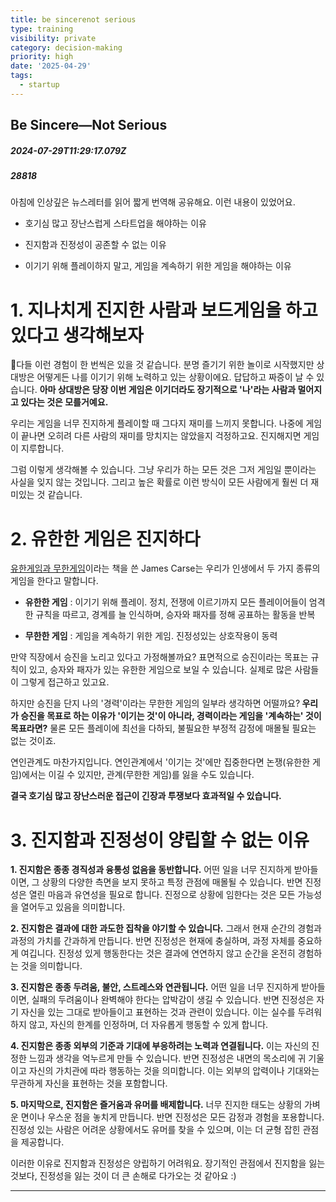 ```yaml
---
title: be sincerenot serious
type: training
visibility: private
category: decision-making
priority: high
date: '2025-04-29'
tags:
  - startup
---
```

## Be Sincere—Not Serious
##### 2024-07-29T11:29:17.079Z
##### 28818

<p>아침에 인상깊은 뉴스레터를 읽어 짧게 번역해 공유해요. 이런 내용이 있었어요.</p><ul class="list-disc"><li><p>호기심 많고 장난스럽게 스타트업을 해야하는 이유</p></li><li><p>진지함과 진정성이 공존할 수 없는 이유</p></li><li><p>이기기 위해 플레이하지 말고, 게임을 계속하기 위한 게임을 해야하는 이유</p></li></ul><h1></h1><h1>1. 지나치게 진지한 사람과 보드게임을 하고 있다고 생각해보자</h1><p>다들 이런 경험이 한 번씩은 있을 것 같습니다. 분명 즐기기 위한 놀이로 시작했지만 상대방은 어떻게든 나를 이기기 위해 노력하고 있는 상황이에요. 답답하고 짜증이 날 수 있습니다. <strong>아마 상대방은 당장 이번 게임은 이기더라도 장기적으로 '나'라는 사람과 멀어지고 있다는 것은 모를거예요.</strong></p><p></p><p>우리는 게임을 너무 진지하게 플레이할 때 그다지 재미를 느끼지 못합니다. 나중에 게임이 끝나면 오히려 다른 사람의 재미를 망치지는 않았을지 걱정하고요. 진지해지면 게임이 지루합니다.</p><p></p><p>그럼 이렇게 생각해볼 수 있습니다. 그냥 우리가 하는 모든 것은 그저 게임일 뿐이라는 사실을 잊지 않는 것입니다. 그리고 높은 확률로 이런 방식이 모든 사람에게 훨씬 더 재미있는 것 같습니다.</p><p></p><p></p><p></p><h1>2. 유한한 게임은 진지하다</h1><p><a target="_blank" rel="noopener noreferrer nofollow" class="text-blue-500 hover:text-blue-300 no-underline text-blue-500 hover:text-blue-300 no-underline text-blue-500 hover:text-blue-300 no-underline" href="https://product.kyobobook.co.kr/detail/S000001934280">유한게임과 무한게임</a>이라는 책을 쓴 James Carse는 우리가 인생에서 두 가지 종류의 게임을 한다고 말합니다.</p><ul class="list-disc"><li><p><strong>유한한 게임</strong> : 이기기 위해 플레이. 정치, 전쟁에 이르기까지 모든 플레이어들이 엄격한 규칙을 따르고, 경계를 늘 인식하며, 승자와 패자를 정해 공표하는 활동을 반복</p></li><li><p><strong>무한한 게임</strong> : 게임을 계속하기 위한 게임. 진정성있는 상호작용이 동력</p></li></ul><p></p><p>만약 직장에서 승진을 노리고 있다고 가정해볼까요? 표면적으로 승진이라는 목표는 규칙이 있고, 승자와 패자가 있는 유한한 게임으로 보일 수 있습니다. 실제로 많은 사람들이 그렇게 접근하고 있고요.</p><p></p><p>하지만 승진을 단지 나의 '경력'이라는 무한한 게임의 일부라 생각하면 어떨까요?<strong> 우리가 승진을 목표로 하는 이유가 '이기는 것'이 아니라, 경력이라는 게임을 '계속하는' 것이 목표라면?</strong> 물론 모든 플레이에 최선을 다하되, 불필요한 부정적 감정에 매몰될 필요는 없는 것이죠.</p><p></p><p>연인관계도 마찬가지입니다. 연인관계에서 '이기는 것'에만 집중한다면 논쟁(유한한 게임)에서는 이길 수 있지만, 관계(무한한 게임)를 잃을 수도 있습니다.</p><p></p><p><strong>결국 호기심 많고 장난스러운 접근이 긴장과 투쟁보다 효과적일 수 있습니다.</strong></p><p></p><p></p><p></p><h1>3. 진지함과 진정성이 양립할 수 없는 이유</h1><p><strong>1. 진지함은 종종 경직성과 융통성 없음을 동반합니다.</strong> 어떤 일을 너무 진지하게 받아들이면, 그 상황의 다양한 측면을 보지 못하고 특정 관점에 매몰될 수 있습니다. 반면 진정성은 열린 마음과 유연성을 필요로 합니다. 진정으로 상황에 임한다는 것은 모든 가능성을 열어두고 있음을 의미합니다.</p><p></p><p><strong>2. 진지함은 결과에 대한 과도한 집착을 야기할 수 있습니다.</strong> 그래서 현재 순간의 경험과 과정의 가치를 간과하게 만듭니다. 반면 진정성은 현재에 충실하며, 과정 자체를 중요하게 여깁니다. 진정성 있게 행동한다는 것은 결과에 연연하지 않고 순간을 온전히 경험하는 것을 의미합니다.</p><p></p><p><strong>3. 진지함은 종종 두려움, 불안, 스트레스와 연관됩니다.</strong> 어떤 일을 너무 진지하게 받아들이면, 실패의 두려움이나 완벽해야 한다는 압박감이 생길 수 있습니다. 반면 진정성은 자기 자신을 있는 그대로 받아들이고 표현하는 것과 관련이 있습니다. 이는 실수를 두려워하지 않고, 자신의 한계를 인정하며, 더 자유롭게 행동할 수 있게 합니다.</p><p></p><p><strong>4. 진지함은 종종 외부의 기준과 기대에 부응하려는 노력과 연결됩니다.</strong> 이는 자신의 진정한 느낌과 생각을 억누르게 만들 수 있습니다. 반면 진정성은 내면의 목소리에 귀 기울이고 자신의 가치관에 따라 행동하는 것을 의미합니다. 이는 외부의 압력이나 기대와는 무관하게 자신을 표현하는 것을 포함합니다.</p><p></p><p><strong>5. 마지막으로, 진지함은 즐거움과 유머를 배제합니다.</strong> 너무 진지한 태도는 상황의 가벼운 면이나 우스운 점을 놓치게 만듭니다. 반면 진정성은 모든 감정과 경험을 포용합니다. 진정성 있는 사람은 어려운 상황에서도 유머를 찾을 수 있으며, 이는 더 균형 잡힌 관점을 제공합니다.</p><p></p><p>이러한 이유로 진지함과 진정성은 양립하기 어려워요. 장기적인 관점에서 진지함을 잃는 것보다, 진정성을 잃는 것이 더 큰 손해로 다가오는 것 같아요 :)</p><hr class="my-4 border-none bg-gray-300 h-[1px]"><div class="bookmark" data="{&quot;metadata&quot;:{&quot;title&quot;:&quot;Be Sincere—Not Serious&quot;,&quot;description&quot;:&quot;Why white-knuckling your way through life doesn’t work&quot;,&quot;type&quot;:&quot;article&quot;,&quot;url&quot;:&quot;https://every.to/expanding-awareness/be-sincere-not-serious-f893abb2-535e-4ddd-8c57-ca045e84c509&quot;,&quot;provider&quot;:&quot;every&quot;,&quot;author&quot;:&quot;Michael Ashcroft&quot;,&quot;published&quot;:&quot;2024-06-17T00:00:00.000Z&quot;,&quot;modified&quot;:&quot;2024-07-29T00:00:00.000Z&quot;,&quot;image&quot;:&quot;https://d24ovhgu8s7341.cloudfront.net/uploads/post/social_media_image/3132/M-Social.png&quot;,&quot;icon&quot;:&quot;https://every.to/favicon.ico&quot;}}"></div>
